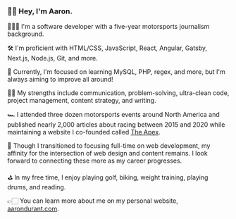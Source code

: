 ### 👋🏻 Hey, I'm Aaron.

👨🏻‍💻 I'm a software developer with a five-year motorsports journalism background.

🛠 I'm proficient with HTML/CSS, JavaScript, React, Angular, Gatsby, Next.js, Node.js, Git, and more.

🤔 Currently, I'm focused on learning MySQL, PHP, regex, and more, but I'm always aiming to improve all around!

💪🏻 My strengths include communication, problem-solving, ultra-clean code, project management, content strategy, and writing.

🏎 I attended three dozen motorsports events around North America and published nearly 2,000 articles about racing between 2015 and 2020 while maintaining a website I co-founded called [The Apex](https://www.theapex.racing).

📝 Though I transitioned to focusing full-time on web development, my affinity for the intersection of web design and content remains. I look forward to connecting these more as my career progresses.

⛳️ In my free time, I enjoy playing golf, biking, weight training, playing drums, and reading.

👉🏻 You can learn more about me on my personal website, [aarondurant.com](https://aarondurant.com).
